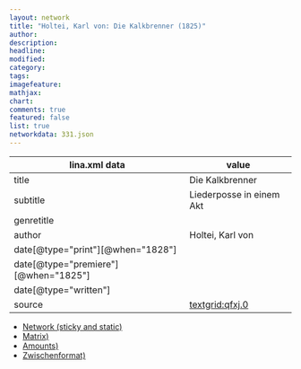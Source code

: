 ```yaml
---
layout: network
title: "Holtei, Karl von: Die Kalkbrenner (1825)"
author:
description:
headline:
modified:
category:
tags:
imagefeature: 
mathjax: 
chart: 
comments: true
featured: false
list: true
networkdata: 331.json
---
```

lina.xml data  | value
------------- | -------------
title|Die Kalkbrenner
subtitle|Liederposse in einem Akt
genretitle|
author|Holtei, Karl von
date[@type="print"][@when="1828"]|
date[@type="premiere"][@when="1825"]|
date[@type="written"]|
source|[textgrid:qfxj.0](https://textgridlab.org/1.0/tgcrud-public/rest/textgrid:qfxj.0/data)



* [Network (sticky and static)](/linas/network331)
* [Matrix)](/linas/matrix331)
* [Amounts)](/linas/amount331)
* [Zwischenformat)](/linas/lina331 )
